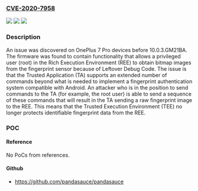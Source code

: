 ### [CVE-2020-7958](https://cve.mitre.org/cgi-bin/cvename.cgi?name=CVE-2020-7958)
![](https://img.shields.io/static/v1?label=Product&message=n%2Fa&color=blue)
![](https://img.shields.io/static/v1?label=Version&message=n%2Fa&color=blue)
![](https://img.shields.io/static/v1?label=Vulnerability&message=n%2Fa&color=brighgreen)

### Description

An issue was discovered on OnePlus 7 Pro devices before 10.0.3.GM21BA. The firmware was found to contain functionality that allows a privileged user (root) in the Rich Execution Environment (REE) to obtain bitmap images from the fingerprint sensor because of Leftover Debug Code. The issue is that the Trusted Application (TA) supports an extended number of commands beyond what is needed to implement a fingerprint authentication system compatible with Android. An attacker who is in the position to send commands to the TA (for example, the root user) is able to send a sequence of these commands that will result in the TA sending a raw fingerprint image to the REE. This means that the Trusted Execution Environment (TEE) no longer protects identifiable fingerprint data from the REE.

### POC

#### Reference
No PoCs from references.

#### Github
- https://github.com/pandasauce/pandasauce

